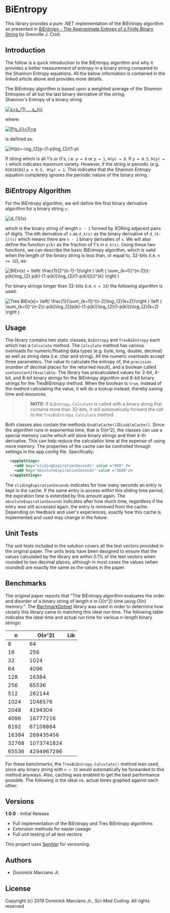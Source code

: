 # BiEntropy
This library provides a pure .NET implementation of the BiEntropy algorithm as presented in [BiEntropy - The Apprxoimate Entropy of a Finite Binary String](https://arxiv.org/abs/1305.0954) by
Grenville J. Croll.

## Introduction
The follow is a quick introduction to the BiEntropy algorithm and why it provides a better measurement of entropy in a binary string compared to the Shannon Entropy equations.  All the below information
is contained in the linked article above and provides more details.

The BiEntropy algorithm is based upon a weighted average of the Shannon Entropies of all but the last binary derivative of the string.  \
Shannon's Entropy of a binary string

<a href="https://www.codecogs.com/eqnedit.php?latex=s=s_{1},...,s_{n}" target="_blank"><img src="https://latex.codecogs.com/gif.latex?s=s_{1},...,s_{n}" title="s=s_{1},...,s_{n}" /></a>

where:

<a href="https://www.codecogs.com/eqnedit.php?latex=P(s_{i}=1)=p" target="_blank"><img src="https://latex.codecogs.com/gif.latex?P(s_{i}=1)=p" title="P(s_{i}=1)=p" /></a>

is defined as:

<img src="https://latex.codecogs.com/gif.latex?H(p)=-log_{2}p-(1-p)log_{2}(1-p)" title="H(p)=-log_{2}p-(1-p)log_{2}(1-p)" />

If string which is all 1's or 0's, i.e. ```p = 0``` or ```p = 1```, ```H(p) = 0```.  If ```p = 0.5```, ```H(p) = 1``` which indicates maximum variety.  However, if the string is periodic 
(e.g. ```01010101```) ```p = 0.5, H(p) = 1```.  This indicates that the Shannon Entropy equation completely ignores the periodic nature of the binary string.

## BiEntropy Algorithm
For the BiEntropy algorithm, we will define the first binary derivative algorithm for a binary string ```s```:

<img src="https://latex.codecogs.com/gif.latex?d_{1}(s)" title="d_{1}(s)" />

which is the binary string of length ```n - 1``` formed by XORing adjacent pairs of digits.  The *k*th derivative of ```s``` as ```d_k(s)``` as the binary derivative of ```d_(k-1)(s)``` which means 
there are ```n - 1``` binary derivaties of ```s```.  We will also define the function ```p(k)``` as the fraction of 1's  in ```d_k(s)```.  Using these two functions, we can describe the basic 
BiEntropy algorithm, which is valid when the length of the binary string is less than, or equal to, 32-bits (i.e. ```n <= 32```), as:

<img src="https://latex.codecogs.com/gif.latex?BiEn(s)&space;=&space;\left(&space;\frac{1}{2^{n-1}-1}\right&space;)&space;\left&space;(&space;\sum_{k=0}^{n-2}((-p(k)\log_{2}&space;p(k)-(1-p(k))\log_{2}(1-p(k))))2^{k}&space;\right&space;)" title="BiEn(s) = \left( \frac{1}{2^{n-1}-1}\right ) \left ( \sum_{k=0}^{n-2}((-p(k)\log_{2} p(k)-(1-p(k))\log_{2}(1-p(k))))2^{k} \right )" />

For binary strings longer than 32-bits (i.e. ```n > 32```) the following algorithm is used:

<img src="https://latex.codecogs.com/gif.latex?Tres&space;BiEn(s)=&space;\left(&space;\frac{1}{\sum_{k=0}^{n-2}\log_{2}(k&plus;2)}\right&space;)&space;\left&space;(&space;\sum_{k=0}^{n-2}(-p(k)\log_{2}p(k)-(1-p(k))\log_{2}(1-p(k)))\log_{2}(k&plus;2)&space;\right&space;)" title="Tres BiEn(s)= \left( \frac{1}{\sum_{k=0}^{n-2}\log_{2}(k+2)}\right ) \left ( \sum_{k=0}^{n-2}(-p(k)\log_{2}p(k)-(1-p(k))\log_{2}(1-p(k)))\log_{2}(k+2) \right )" />

## Usage
The library contains two static classes; ```BiEntropy``` and ```TresBiEntropy``` each which has a ```Calculate``` method.  The ```Calculate``` method has various overloads for numeric/floating data types (e.g. byte, long, double, decimal) as well as
string data (i.e. char and string).  All the numeric overloads accept three parameters.  The value to calculate the entropy of, the ```precision``` (number of decimal places for the returned result), and a boolean called ```useConstantIfAvailable```.
The library has precalculated values for 2-bit, 4-bit, and 8-bit binary strings for the BiEntropy algorithm and 8-bit binary strings for the TresBiEntropy method.  When the boolean is ```true```, instead of the method calculating the value, it will
do a lookup instead, thereby saving time and resources.

>>**NOTE:** If ```BiEntropy.Calculate``` is called with a binary string that contains more than 32-bits, it will automatically forward the call to the ```TresBiEntropy.Calculate``` method.

Both classes also contain the methods ```EnableCache()```/```DisableCache()```.  Since the algorithm runs in exponential time, that is O(n^2), the classes can use a special memory cache which will store binary strings and their *k*-th derivative.
This can help reduce the calculation time at the expense of using more memory.  The properties of the cache can be controlled through settings in the app.config file.  Specifically:

```xml
  <appSettings>
    <add key="slidingExpirationSeconds" value ="600" />
    <add key="absoluteExpirationSeconds" value ="3600"/>
  </appSettings>
```

The ```slidingExpirationSeconds``` indicates for how many seconds an entry is kept in the cache.  If the same entry is access within this sliding time period, the expiration time is extended by this amount again.  The ```absoluteExpirationSeconds```
indicates after how much time, regardless if the entry was still accessed again, the entry is removed from the cache.  Depending on feedback and user's experiences, exactly how this cache is implemented and used may change in the future.

## Unit Tests
The unit tests included in the solution covers all the test vectors provided in the original paper.  The units tests have been designed to ensure that the values calculated by the library are within
0.1% of the test vectors when rounded to two decimal places, although in most cases the values (when rounded) are exactly the same as the values in the paper.

## Benchmarks
The original paper reports that "The BiEntropy algorithm evaluates the order and disorder of a binary string of length *n* in O(*n*^2) time using O(*n*) memory.".  The [BechmarkDotnet](https://github.com/dotnet/BenchmarkDotNet) library was used
in order to determine how closely this library came to matching this ideal run time.  The following table indicates the ideal time and actual run time for various *n*-length binary strings:

|n|O(*n*^2)|Lib|
|-|--------|---|
|8|64|
|16|256|
|32|1024|
|64|4096|
|128|16384|
|256|65536|
|512|262144|
|1024|1048576|
|2048|4194304|
|4096|16777216|
|8192|67108864|
|16384|268435456|
|32768|1073741824|
|65536|4294967296|

For these benchmarks, the ```TresBiEntropy.Calculate()```  method was used, since any binary string with ```n > 32``` would automatically be forwarded to this method anyways.  Also, caching was enabled to get the best performance possible.  The
following is the ideal vs. actual times graphed against each other:



## Versions
**1.0.0** - Initial Release
- Full implementation of the BiEntropy and Tres BiEntropy algorithms
- Extension methods for easier useage
- Full unit testing of all test vectors

This project uses [SemVer](http://semver.org) for versioning.

## Authors
- Dominick Marciano Jr.

## License
Copyright (c) 2019 Dominick Marciano Jr., Sci-Med Coding.  All rights reserved
